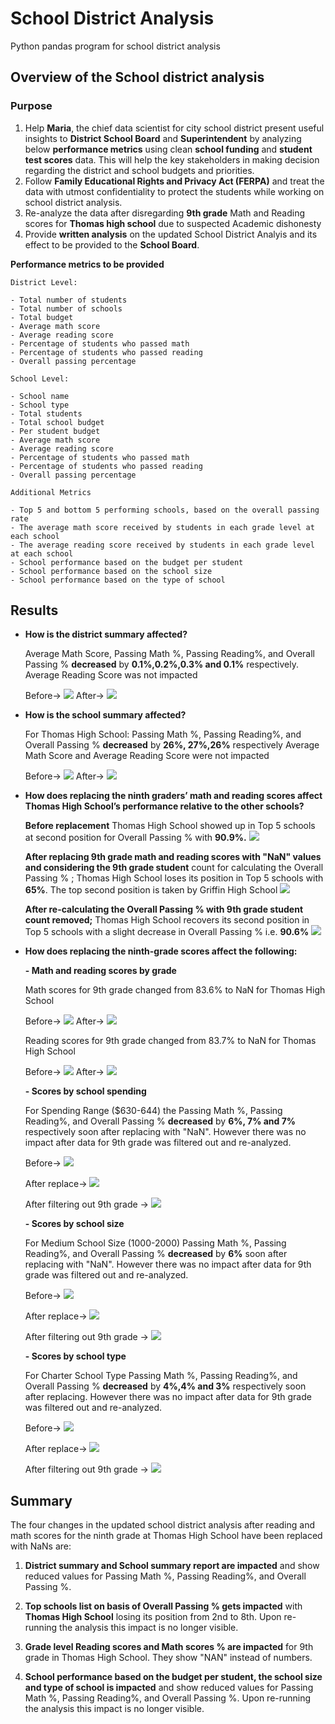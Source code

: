 # School District Analysis
Python pandas program for school district analysis

## Overview of the School district analysis

### Purpose

1. Help **Maria**, the chief data scientist for city school district present useful insights to **District School Board** and **Superintendent** by analyzing below **performance metrics** using clean **school funding** and **student test scores** data. This will help the key stakeholders in making decision regarding the district and school budgets and priorities.
2. Follow **Family Educational Rights and Privacy Act (FERPA)** and treat the data with utmost confidentiality to protect the students while working on school district analysis.
2. Re-analyze the data after disregarding **9th grade** Math and Reading scores for **Thomas high school** due to suspected Academic dishonesty
3. Provide **written analysis** on the updated School District Analyis and its effect to be provided to the **School Board**.

**Performance metrics to be provided**

	District Level:

	- Total number of students
	- Total number of schools
	- Total budget
	- Average math score
	- Average reading score
	- Percentage of students who passed math
	- Percentage of students who passed reading
	- Overall passing percentage

	School Level:

	- School name
	- School type
	- Total students
	- Total school budget
	- Per student budget
	- Average math score
	- Average reading score
	- Percentage of students who passed math
	- Percentage of students who passed reading
	- Overall passing percentage 

	Additional Metrics

	- Top 5 and bottom 5 performing schools, based on the overall passing rate
	- The average math score received by students in each grade level at each school
	- The average reading score received by students in each grade level at each school
	- School performance based on the budget per student
	- School performance based on the school size 
	- School performance based on the type of school



## Results

 - **How is the district summary affected?**
	
	Average Math Score, Passing Math %, Passing Reading%, and Overall Passing %  **decreased** by **0.1%,0.2%,0.3% and 0.1%** respectively. Average Reading Score was not impacted
	
	Before-> 
	![](https://github.com/Sheetaltkr/School_District_Analysis/blob/main/Images/District_summary_before.png)
	After-> 
	![](https://github.com/Sheetaltkr/School_District_Analysis/blob/main/Images/District_summary_after.png)

-	**How is the school summary affected?**
	
	For Thomas High School:
	Passing Math %, Passing Reading%, and Overall Passing % **decreased** by **26%, 27%,26%** respectively  Average Math Score and Average Reading Score were not impacted

	Before-> 
	![](https://github.com/Sheetaltkr/School_District_Analysis/blob/main/Images/School_summary_before.png)
	After-> 
	![](https://github.com/Sheetaltkr/School_District_Analysis/blob/main/Images/School_summary_after.png)

	
- **How does replacing the ninth graders’ math and reading scores affect Thomas High School’s performance relative to the other schools?**

	**Before replacement** Thomas High School showed up in Top 5 schools at second position for Overall Passing % with **90.9%.**
				![](https://github.com/Sheetaltkr/School_District_Analysis/blob/main/Images/Top_5_schools_before_replace.png)
	
	**After replacing 9th grade math and reading scores with "NaN" values and considering the 9th grade student** count for calculating the Overall Passing % ; Thomas High School loses its position in Top 5 schools with **65%**. The top second position is taken by Griffin High School
				![](https://github.com/Sheetaltkr/School_District_Analysis/blob/main/Images/Top_5_schools_after_replace.png)
	
	**After re-calculating the Overall Passing % with 9th grade student count removed;** Thomas High School recovers its second position in Top 5 schools with a slight decrease in Overall Passing % i.e. **90.6%**
				![](https://github.com/Sheetaltkr/School_District_Analysis/blob/main/Images/Top_5_schools_after_update.png)

- **How does replacing the ninth-grade scores affect the following:**

	**- Math and reading scores by grade**

	 Math scores for 9th grade changed from 83.6% to NaN for Thomas High School
		
	 Before-> 
    ![](https://github.com/Sheetaltkr/School_District_Analysis/blob/main/Images/math_scores_by_grade_before.png)
	  After-> 
    ![](https://github.com/Sheetaltkr/School_District_Analysis/blob/main/Images/math_scores_by_grade_after.png)

    Reading scores for 9th grade changed from 83.7% to NaN for Thomas High School

	Before-> 
	![](https://github.com/Sheetaltkr/School_District_Analysis/blob/main/Images/reading_scores_by_grade_before.png)	
		After-> 
	![](https://github.com/Sheetaltkr/School_District_Analysis/blob/main/Images/reading_scores_by_grade_after.png)
	

	**- Scores by school spending**
		
	For Spending Range ($630-644) the Passing Math %, Passing Reading%, and Overall Passing % **decreased** by **6%, 7% and 7%** respectively soon after replacing 			with "NaN". However there was no impact after data for 9th grade was filtered out and re-analyzed.
	
	Before-> 
	![](https://github.com/Sheetaltkr/School_District_Analysis/blob/main/Images/scores_by_school_spending_before.png)	
	
	After replace-> 
	![](https://github.com/Sheetaltkr/School_District_Analysis/blob/main/Images/scores_by_school_spending_after_replace.png)
	
	After filtering out 9th grade ->
	![](https://github.com/Sheetaltkr/School_District_Analysis/blob/main/Images/scores_by_school_spending_after_update.png)
	
	**- Scores by school size**
		
	For Medium School Size (1000-2000) Passing Math %, Passing Reading%, and Overall Passing % **decreased** by **6%** soon after replacing with "NaN". However there 		  was no impact after data for 9th grade was filtered out and re-analyzed.
	
	Before-> 
	![](https://github.com/Sheetaltkr/School_District_Analysis/blob/main/Images/scores_by_school_size_before.png)	
	
	After replace-> 
	![](https://github.com/Sheetaltkr/School_District_Analysis/blob/main/Images/scores_by_school_size_after_replace.png)
	
	After filtering out 9th grade ->
	![](https://github.com/Sheetaltkr/School_District_Analysis/blob/main/Images/scores_by_school_size_after_update.png)
	
	**- Scores by school type**
		
	For Charter School Type Passing Math %, Passing Reading%, and Overall Passing % **decreased** by **4%,4% and 3%** respectively soon after replacing. However there was no impact after data for 9th grade was filtered out and re-analyzed.
	
	Before-> 
	![](https://github.com/Sheetaltkr/School_District_Analysis/blob/main/Images/scores_by_school_type_before.png)	
	
	After replace-> 
	![](https://github.com/Sheetaltkr/School_District_Analysis/blob/main/Images/scores_by_school_type_after_replace.png)
	
	After filtering out 9th grade ->
	![](https://github.com/Sheetaltkr/School_District_Analysis/blob/main/Images/scores_by_school_type_after_update.png)
		
		
## Summary

 The four changes in the updated school district analysis after reading and math scores for the ninth grade at Thomas High School have been replaced with NaNs are:

1. **District summary and School summary report are impacted** and show reduced values for Passing Math %, Passing Reading%, and Overall Passing %. 

2. **Top schools list on basis of Overall Passing % gets impacted** with **Thomas High School** losing its position from 2nd to 8th. Upon re-running the analysis this impact is 	no longer visible.

3. **Grade level Reading scores and Math scores % are impacted** for 9th grade in Thomas High School. They show "NAN" instead of numbers.

4.  **School performance based on the budget per student, the school size and type of school is impacted** and show reduced values for Passing Math %, Passing Reading%, and Overall Passing %. Upon re-running the analysis this impact is no longer visible.
